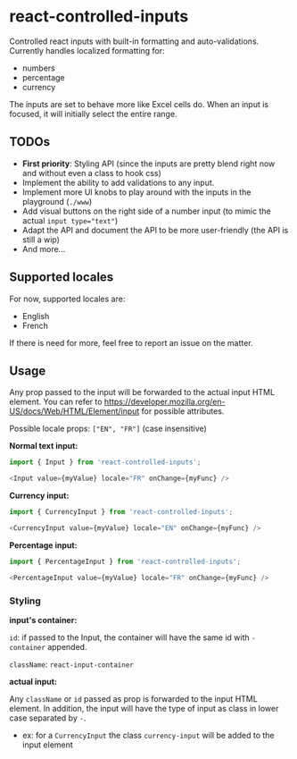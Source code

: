 # react-controlled-inputs
Controlled react inputs with built-in formatting and auto-validations. Currently handles localized formatting for:
* numbers
* percentage
* currency

The inputs are set to behave more like Excel cells do. When an input is focused, it will initially select the entire range.

## TODOs
* **First priority**: Styling API (since the inputs are pretty blend right now and without even a class to hook css)
* Implement the ability to add validations to any input.
* Implement more UI knobs to play around with the inputs in the playground (`./www`)
* Add visual buttons on the right side of a number input (to mimic the actual `input type="text"`)
* Adapt the API and document the API to be more user-friendly (the API is still a wip)
* And more...

## Supported locales

For now, supported locales are:
* English
* French

If there is need for more, feel free to report an issue on the matter.

## Usage

Any prop passed to the input will be forwarded to the actual input HTML element. You can refer to https://developer.mozilla.org/en-US/docs/Web/HTML/Element/input for possible attributes.

Possible locale props: `["EN", "FR"]` (case insensitive)

**Normal text input:**
```js
import { Input } from 'react-controlled-inputs';

<Input value={myValue} locale="FR" onChange={myFunc} />
```

**Currency input:**
```js
import { CurrencyInput } from 'react-controlled-inputs';

<CurrencyInput value={myValue} locale="EN" onChange={myFunc} />
```

**Percentage input:**
```js
import { PercentageInput } from 'react-controlled-inputs';

<PercentageInput value={myValue} locale="FR" onChange={myFunc} />
```
### Styling

**input's container:**

`id`: if passed to the Input, the container will have the same id with `-container` appended.

`className`: `react-input-container`

**actual input:**

Any `className` or `id` passed as prop is forwarded to the input HTML element. In addition, the input will have the type of input as class in lower case separated by `-`.
* ex: for a `CurrencyInput` the class `currency-input` will be added to the input element
